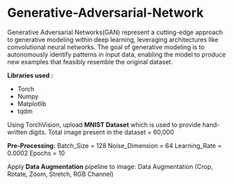 # Generative-Adversarial-Network
Generative Adversarial Networks(GAN) represent a cutting-edge approach to generative modeling within deep learning, leveraging architectures like convolutional neural networks. The goal of generative modeling is to autonomously identify patterns in input data, enabling the model to produce new examples that feasibly resemble the original dataset.

**Libraries used :**
* Torch
* Numpy
* Matplotlib
* tqdm

Using TorchVision, upload **MNIST Dataset** which is used to provide hand-written digits.
Total image present in the dataset = 60,000

**Pre-Processing:**
Batch_Size = 128
Noise_Dimension = 64
Learning_Rate = 0.0002
Epochs = 10

Apply **Data Augmentation** pipeline to image:
Data Augmentation (Crop, Rotate, Zoom, Stretch, RGB Channel)
